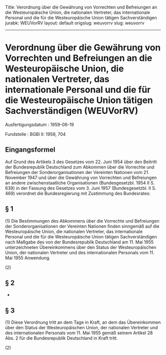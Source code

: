 Title: Verordnung über die Gewährung von Vorrechten und Befreiungen an die Westeuropäische
  Union, die nationalen Vertreter, das internationale Personal und die für die Westeuropäische
  Union tätigen Sachverständigen
jurabk: WEUVorRV
layout: default
origslug: weuvorrv
slug: weuvorrv

---

# Verordnung über die Gewährung von Vorrechten und Befreiungen an die Westeuropäische Union, die nationalen Vertreter, das internationale Personal und die für die Westeuropäische Union tätigen Sachverständigen (WEUVorRV)

Ausfertigungsdatum
:   1959-06-19

Fundstelle
:   BGBl II: 1959, 704



## Eingangsformel

Auf Grund des Artikels 3 des Gesetzes vom 22. Juni 1954 über den
Beitritt der Bundesrepublik Deutschland zum Abkommen über die
Vorrechte und Befreiungen der Sonderorganisationen der Vereinten
Nationen vom 21. November 1947 und über die Gewährung von Vorrechten
und Befreiungen an andere zwischenstaatliche Organisationen
(Bundesgesetzbl. 1954 II S. 639) in der Fassung des Gesetzes vom 3.
Juni 1957 (Bundesgesetzbl. II S. 469) verordnet die Bundesregierung
mit Zustimmung des Bundesrates:


## § 1

(1) Die Bestimmungen des Abkommens über die Vorrechte und Befreiungen
der Sonderorganisationen der Vereinten Nationen finden sinngemäß auf
die Westeuropäische Union, die nationalen Vertreter, das
internationale Personal und die für die Westeuropäische Union tätigen
Sachverständigen nach Maßgabe des von der Bundesrepublik Deutschland
am 11. Mai 1955 unterzeichneten Übereinkommens über den Status der
Westeuropäischen Union, der nationalen Vertreter und des
internationalen Personals vom 11. Mai 1955 Anwendung.

(2)


## § 2

-


## § 3

(1) Diese Verordnung tritt an dem Tage in Kraft, an dem das
Übereinkommen über den Status der Westeuropäischen Union, der
nationalen Vertreter und des internationalen Personals vom 11. Mai
1955 gemäß seinem Artikel 28 Abs. 2 für die Bundesrepublik Deutschland
in Kraft tritt.

(2)

